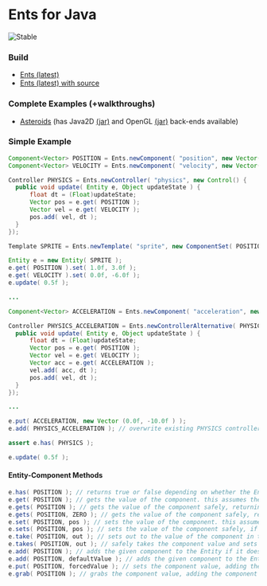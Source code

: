 Ents for Java
==========

![Stable](http://i4.photobucket.com/albums/y123/Freaklotr4/stage_stable.png)

### Build

* [Ents (latest)](https://github.com/ClickerMonkey/Ents/raw/master/Java/build/Ents-1.0.jar)
* [Ents (latest) with source](https://github.com/ClickerMonkey/Ents/raw/master/Java/build/Ents-1.0-src.jar)

### Complete Examples (+walkthroughs)

* [Asteroids](https://github.com/ClickerMonkey/Ents/tree/master/Java/examples/asteroids) (has Java2D [(jar)](https://github.com/ClickerMonkey/Ents/raw/master/Java/build/asteroids-java2d.jar) and OpenGL [(jar)](https://github.com/ClickerMonkey/Ents/raw/master/Java/build/asteroids-lwjgl.jar) back-ends available)

### Simple Example

```java
Component<Vector> POSITION = Ents.newComponent( "position", new Vector() );
Component<Vector> VELOCITY = Ents.newComponent( "velocity", new Vector() );

Controller PHYSICS = Ents.newController( "physics", new Control() {
  public void update( Entity e, Object updateState ) {
      float dt = (Float)updateState;
      Vector pos = e.get( POSITION );
      Vector vel = e.get( VELOCITY );
      pos.add( vel, dt );
  }
});

Template SPRITE = Ents.newTemplate( "sprite", new ComponentSet( POSITION, VELOCITY ), new ControllerSet( PHYSICS ) );

Entity e = new Entity( SPRITE );
e.get( POSITION ).set( 1.0f, 3.0f );
e.get( VELOCITY ).set( 0.0f, -6.0f );
e.update( 0.5f );

...

Component<Vector> ACCELERATION = Ents.newComponent( "acceleration", new Vector() );

Controller PHYSICS_ACCELERATION = Ents.newControllerAlternative( PHYSICS, new Control() {
  public void update( Entity e, Object updateState ) {
      float dt = (Float)updateState;
      Vector pos = e.get( POSITION );
      Vector vel = e.get( VELOCITY );
      Vector acc = e.get( ACCELERATION );
      vel.add( acc, dt );
      pos.add( vel, dt );
  }
});

...

e.put( ACCELERATION, new Vector (0.0f, -10.0f ) );
e.add( PHYSICS_ACCELERATION ); // overwrite existing PHYSICS controller with this alternative

assert e.has( PHYSICS );

e.update( 0.5f );

```

#### Entity-Component Methods
```java
e.has( POSITION ); // returns true or false depending on whether the Entity has that component
e.get( POSITION ); // gets the value of the component. this assumes the Entity has the component, this is the fastest method for retrieving a component value
e.gets( POSITION ); // gets the value of the component safely, returning null of the Entity doesn't have the component
e.gets( POSITION, ZERO ); // gets the value of the component safely, returning ZERO (or whatever is passed in) if the component is missing
e.set( POSITION, pos ); // sets the value of the component. this assumes the Entity has the component, this is the fastest method for setting a component value
e.sets( POSITION, pos ); // sets the value of the component safely, if the Entity doesn't have the component then this will have no affect and false will be returned.
e.take( POSITION, out ); // sets out to the value of the component in this Entity, this assumes the Entity has the component
e.takes( POSITION, out ); // safely takes the component value and sets it to out and returns out, or returns null of the component doesn't exist
e.add( POSITION ); // adds the given component to the Entity if it doesn't have it already
e.add( POSITION, defaultValue ); // adds the given component to the Entity and then calls set directly afterward
e.put( POSITION, forcedValue ); // sets the component value, adding the component if it doesn't exist already
e.grab( POSITION ); // grabs the component value, adding the component if it doesn't exist
```
